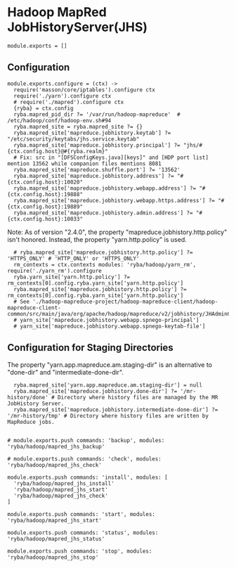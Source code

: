 
# Hadoop MapRed JobHistoryServer(JHS)

    module.exports = []

## Configuration

    module.exports.configure = (ctx) ->
      require('masson/core/iptables').configure ctx
      require('./yarn').configure ctx
      # require('./mapred').configure ctx
      {ryba} = ctx.config
      ryba.mapred_pid_dir ?= '/var/run/hadoop-mapreduce'  # /etc/hadoop/conf/hadoop-env.sh#94
      ryba.mapred_site = ryba.mapred_site ?= {}
      ryba.mapred_site['mapreduce.jobhistory.keytab'] ?= "/etc/security/keytabs/jhs.service.keytab"
      ryba.mapred_site['mapreduce.jobhistory.principal'] ?= "jhs/#{ctx.config.host}@#{ryba.realm}"
      # Fix: src in "[DFSConfigKeys.java][keys]" and [HDP port list] mention 13562 while companion files mentions 8081
      ryba.mapred_site['mapreduce.shuffle.port'] ?= '13562'
      ryba.mapred_site['mapreduce.jobhistory.address'] ?= "#{ctx.config.host}:10020"
      ryba.mapred_site['mapreduce.jobhistory.webapp.address'] ?= "#{ctx.config.host}:19888"
      ryba.mapred_site['mapreduce.jobhistory.webapp.https.address'] ?= "#{ctx.config.host}:19889"
      ryba.mapred_site['mapreduce.jobhistory.admin.address'] ?= "#{ctx.config.host}:10033"

Note: As of version "2.4.0", the property "mapreduce.jobhistory.http.policy"
isn't honored. Instead, the property "yarn.http.policy" is used.

      # ryba.mapred_site['mapreduce.jobhistory.http.policy'] ?= 'HTTPS_ONLY' # 'HTTP_ONLY' or 'HTTPS_ONLY'
      rm_contexts = ctx.contexts modules: 'ryba/hadoop/yarn_rm', require('./yarn_rm').configure
      ryba.yarn_site['yarn.http.policy'] ?= rm_contexts[0].config.ryba.yarn_site['yarn.http.policy']
      ryba.mapred_site['mapreduce.jobhistory.http.policy'] ?= rm_contexts[0].config.ryba.yarn_site['yarn.http.policy']
      # See './hadoop-mapreduce-project/hadoop-mapreduce-client/hadoop-mapreduce-client-common/src/main/java/org/apache/hadoop/mapreduce/v2/jobhistory/JHAdminConfig.java#158'
      # yarn_site['mapreduce.jobhistory.webapp.spnego-principal']
      # yarn_site['mapreduce.jobhistory.webapp.spnego-keytab-file']

## Configuration for Staging Directories

The property "yarn.app.mapreduce.am.staging-dir" is an alternative to "done-dir"
and "intermediate-done-dir".

      ryba.mapred_site['yarn.app.mapreduce.am.staging-dir'] = null
      ryba.mapred_site['mapreduce.jobhistory.done-dir'] ?= '/mr-history/done' # Directory where history files are managed by the MR JobHistory Server.
      ryba.mapred_site['mapreduce.jobhistory.intermediate-done-dir'] ?= '/mr-history/tmp' # Directory where history files are written by MapReduce jobs.


    # module.exports.push commands: 'backup', modules: 'ryba/hadoop/mapred_jhs_backup'

    # module.exports.push commands: 'check', modules: 'ryba/hadoop/mapred_jhs_check'

    module.exports.push commands: 'install', modules: [
      'ryba/hadoop/mapred_jhs_install'
      'ryba/hadoop/mapred_jhs_start'
      'ryba/hadoop/mapred_jhs_check'
    ]

    module.exports.push commands: 'start', modules: 'ryba/hadoop/mapred_jhs_start'

    module.exports.push commands: 'status', modules: 'ryba/hadoop/mapred_jhs_status'

    module.exports.push commands: 'stop', modules: 'ryba/hadoop/mapred_jhs_stop'





